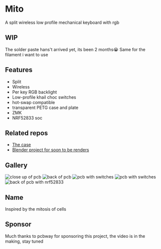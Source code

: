 # Mito

A split wireless low profile mechanical keyboard with rgb

## WIP

The solder paste hans't arrived yet, its been 2 months😭
Same for the filament i want to use

## Features

- Split
- Wireless
- Per key RGB backlight
- Low-profile khail choc switches
- hot-swap compatible
- transparent PETG case and plate
- ZMK
- NRF52833 soc

## Related repos

- [The case](https://github.com/KOEGlike/mito-case)
- [Blender project for soon to be renders](https://github.com/KOEGlike/mito-blend)

## Gallery

![close up of pcb](https://cloud-r0p5ii4ak-hack-club-bot.vercel.app/01000006536.jpg)
![back of pcb](https://cloud-1shpt6j7k-hack-club-bot.vercel.app/01000006542.jpg)
![pcb with switches](https://cloud-lv4je0doo-hack-club-bot.vercel.app/011000006537.jpg)
![pcb with switches](https://cloud-r0p5ii4ak-hack-club-bot.vercel.app/21000006538.jpg)
![back of pcb with nrf52833](https://cloud-r0p5ii4ak-hack-club-bot.vercel.app/31000006539.jpg)

## Name

Inspired by the mitosis of cells

## Sponsor

Much thanks to pcbway for sponsoring this project, the video is in the making, stay tuned
